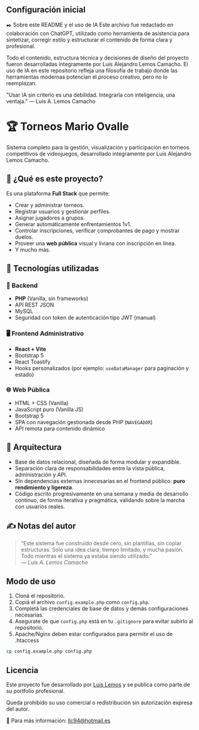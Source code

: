 ## Configuración inicial
✒️ Sobre este README y el uso de IA
Este archivo fue redactado en colaboración con ChatGPT, utilizado como herramienta de asistencia para sintetizar, corregir estilo y estructurar el contenido de forma clara y profesional.

Todo el contenido, estructura técnica y decisiones de diseño del proyecto fueron desarrolladas íntegramente por Luis Alejandro Lemos Camacho. El uso de IA en este repositorio refleja una filosofía de trabajo donde las herramientas modernas potencian el proceso creativo, pero no lo reemplazan.

"Usar IA sin criterio es una debilidad. Integrarla con inteligencia, una ventaja."
— Luis A. Lemos Camacho
# 🏆 Torneos Mario Ovalle

Sistema completo para la gestión, visualización y participación en torneos competitivos de videojuegos, desarrollado íntegramente por Luis Alejandro Lemos Camacho.

## 🚀 ¿Qué es este proyecto?

Es una plataforma **Full Stack** que permite:

- Crear y administrar torneos.
- Registrar usuarios y gestionar perfiles.
- Asignar jugadores a grupos.
- Generar automáticamente enfrentamientos 1v1.
- Controlar inscripciones, verificar comprobantes de pago y mostrar duelos.
- Proveer una **web pública** visual y liviana con inscripción en línea.
- Y mucho más.

## 🧩 Tecnologías utilizadas

### 🔧 Backend

- **PHP** (Vanilla, sin frameworks)
- API REST JSON
- MySQL
- Seguridad con token de autenticación tipo JWT (manual)

### 🖥️ Frontend Administrativo

- **React + Vite**
- Bootstrap 5
- React Toastify
- Hooks personalizados (por ejemplo: `useDataManager` para paginación y estado)

### 🌐 Web Pública

- HTML + CSS (Vanilla)
- JavaScript puro (Vanilla JS)
- Bootstrap 5
- SPA con navegación gestionada desde PHP (`NAVEGADOR`)
- API remota para contenido dinámico

## 🧠 Arquitectura

- Base de datos relacional, diseñada de forma modular y expandible.
- Separación clara de responsabilidades entre la vista pública, administración y API.
- Sin dependencias externas innecesarias en el frontend público: **puro rendimiento y ligereza**.
- Código escrito progresivamente en una semana y media de desarrollo continuo, de forma iterativa y pragmática, validando sobre la marcha con usuarios reales.

## ✍️ Notas del autor

> “Este sistema fue construido desde cero, sin plantillas, sin copiar estructuras. Solo una idea clara, tiempo limitado, y mucha pasión. Todo mientras el sistema ya estaba siendo utilizado.”  
> — *Luis A. Lemos Camacho*

## Modo de uso
1. Cloná el repositorio.
2. Copiá el archivo `config.example.php` como `config.php`.
3. Completá las credenciales de base de datos y demás configuraciones necesarias.
4. Asegurate de que `config.php` está en tu `.gitignore` para evitar subirlo al repositorio.
5. Apache/Nginx deben estar configurados para permitir el uso de .htaccess

```bash
cp config.example.php config.php
````
## Licencia

Este proyecto fue desarrollado por [Luis Lemos](https://github.com/rapis94) y se publica como parte de su portfolio profesional.

Queda prohibido su uso comercial o redistribución sin autorización expresa del autor.

📩 Para más información: llc94@hotmail.es
